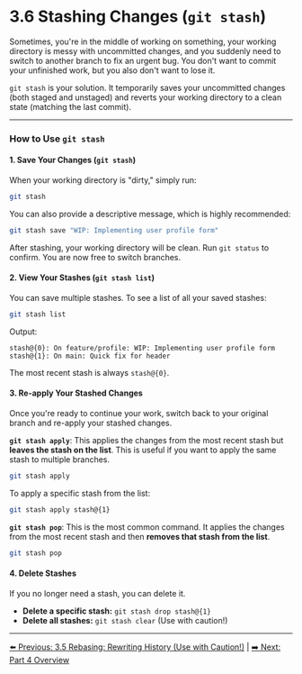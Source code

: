 # 3.6 Stashing Changes (`git stash`)

Sometimes, you're in the middle of working on something, your working directory is messy with uncommitted changes, and you suddenly need to switch to another branch to fix an urgent bug. You don't want to commit your unfinished work, but you also don't want to lose it.

`git stash` is your solution. It temporarily saves your uncommitted changes (both staged and unstaged) and reverts your working directory to a clean state (matching the last commit).

---

### How to Use `git stash`

#### 1. Save Your Changes (`git stash`)

When your working directory is "dirty," simply run:
```bash
git stash
```
You can also provide a descriptive message, which is highly recommended:
```bash
git stash save "WIP: Implementing user profile form"
```
After stashing, your working directory will be clean. Run `git status` to confirm. You are now free to switch branches.

#### 2. View Your Stashes (`git stash list`)

You can save multiple stashes. To see a list of all your saved stashes:
```bash
git stash list
```
Output:
```
stash@{0}: On feature/profile: WIP: Implementing user profile form
stash@{1}: On main: Quick fix for header
```
The most recent stash is always `stash@{0}`.

#### 3. Re-apply Your Stashed Changes

Once you're ready to continue your work, switch back to your original branch and re-apply your stashed changes.

**`git stash apply`**:
This applies the changes from the most recent stash but **leaves the stash on the list**. This is useful if you want to apply the same stash to multiple branches.
```bash
git stash apply
```
To apply a specific stash from the list:
```bash
git stash apply stash@{1}
```

**`git stash pop`**:
This is the most common command. It applies the changes from the most recent stash and then **removes that stash from the list**.
```bash
git stash pop
```

#### 4. Delete Stashes

If you no longer need a stash, you can delete it.

* **Delete a specific stash:** `git stash drop stash@{1}`
* **Delete all stashes:** `git stash clear` (Use with caution!)

---
[⬅️ Previous: 3.5 Rebasing: Rewriting History (Use with Caution!)](3.5-rebasing.md) | [➡️ Next: Part 4 Overview](../part4-advanced/README.md)
